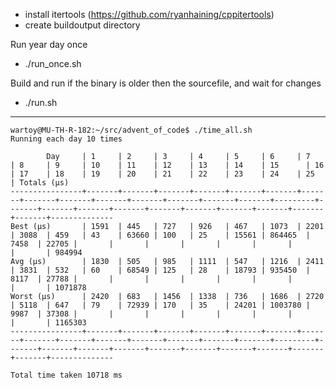 - install itertools (https://github.com/ryanhaining/cppitertools)
- create buildoutput directory

Run year day once
- ./run_once.sh <year> <day>

Build and run <year> <day> if the binary is older then the sourcefile, and wait for changes
- ./run.sh <year> <day>


---
```
wartoy@MU-TH-R-182:~/src/advent_of_code$ ./time_all.sh
Running each day 10 times

        Day     | 1     | 2     | 3     | 4     | 5     | 6     | 7     | 8     | 9     | 10    | 11    | 12    | 13    | 14    | 15      | 16    | 17    | 18    | 19    | 20    | 21    | 22    | 23    | 24    | 25    | Totals (µs)
----------------+-------+-------+-------+-------+-------+-------+-------+-------+-------+-------+-------+-------+-------+-------+---------+-------+-------+-------+-------+-------+-------+-------+-------+-------+-------+--------------
Best (µs)       | 1591  | 445   | 727   | 926   | 467   | 1073  | 2201  | 3088  | 459   | 43    | 63660 | 100   | 25    | 15561 | 864465  | 7458  | 22705 |       |       |       |       |       |       |       |       | 984994
Avg (µs)        | 1830  | 505   | 985   | 1111  | 547   | 1216  | 2411  | 3831  | 532   | 60    | 68549 | 125   | 28    | 18793 | 935450  | 8117  | 27788 |       |       |       |       |       |       |       |       | 1071878
Worst (µs)      | 2420  | 683   | 1456  | 1338  | 736   | 1686  | 2720  | 5118  | 647   | 79    | 72939 | 170   | 35    | 24201 | 1003780 | 9987  | 37308 |       |       |       |       |       |       |       |       | 1165303
----------------+-------+-------+-------+-------+-------+-------+-------+-------+-------+-------+-------+-------+-------+-------+---------+-------+-------+-------+-------+-------+-------+-------+-------+-------+-------+--------------

Total time taken 10718 ms
```
